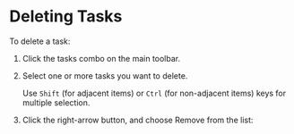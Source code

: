 # Deleting Tasks

To delete a task:

1. Click the tasks combo on the main toolbar.
2. Select one or more tasks you want to delete. 

   Use `Shift` (for adjacent items) or `Ctrl` (for non-adjacent items) keys for multiple selection.

3. Click the right-arrow button, and choose Remove from the list:
